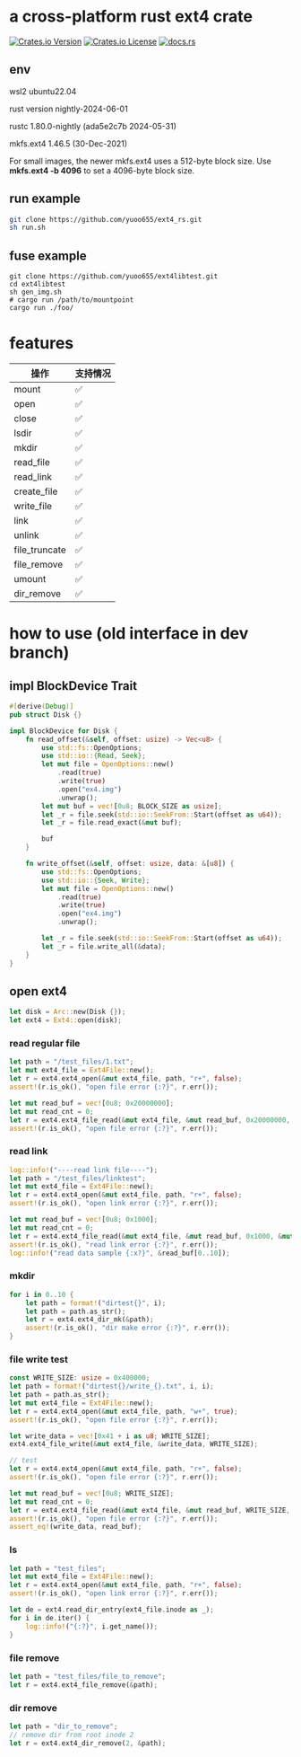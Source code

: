 # a cross-platform rust ext4 crate

[![Crates.io Version](https://img.shields.io/crates/v/ext4_rs)](https://crates.io/crates/ext4_rs)
[![Crates.io License](https://img.shields.io/crates/l/ext4_rs)](LICENSE)
[![docs.rs](https://img.shields.io/docsrs/ext4_rs)](https://docs.rs/ext4_rs)

## env
wsl2 ubuntu22.04

rust version nightly-2024-06-01

rustc 1.80.0-nightly (ada5e2c7b 2024-05-31)

mkfs.ext4 1.46.5 (30-Dec-2021) 

For small images, the newer mkfs.ext4 uses a 512-byte block size. Use **mkfs.ext4 -b 4096** to set a 4096-byte block size.

## run example
```sh
git clone https://github.com/yuoo655/ext4_rs.git
sh run.sh
```
## fuse example
```
git clone https://github.com/yuoo655/ext4libtest.git
cd ext4libtest
sh gen_img.sh
# cargo run /path/to/mountpoint
cargo run ./foo/
```
# features

| 操作         |支持情况| 
|--------------|------|
| mount        | ✅   |
| open         | ✅   |
| close        | ✅   |
| lsdir        | ✅   |
| mkdir        | ✅   |
| read_file    | ✅   |
| read_link    | ✅   |
| create_file  | ✅   |
| write_file   | ✅   |
| link         | ✅   |
| unlink       | ✅   |
| file_truncate| ✅   |
| file_remove  | ✅   |
| umount       | ✅   |
| dir_remove   | ✅   |



# how to use (old interface in dev branch)

## impl BlockDevice Trait

```rust
#[derive(Debug)]
pub struct Disk {}

impl BlockDevice for Disk {
    fn read_offset(&self, offset: usize) -> Vec<u8> {
        use std::fs::OpenOptions;
        use std::io::{Read, Seek};
        let mut file = OpenOptions::new()
            .read(true)
            .write(true)
            .open("ex4.img")
            .unwrap();
        let mut buf = vec![0u8; BLOCK_SIZE as usize];
        let _r = file.seek(std::io::SeekFrom::Start(offset as u64));
        let _r = file.read_exact(&mut buf);

        buf
    }

    fn write_offset(&self, offset: usize, data: &[u8]) {
        use std::fs::OpenOptions;
        use std::io::{Seek, Write};
        let mut file = OpenOptions::new()
            .read(true)
            .write(true)
            .open("ex4.img")
            .unwrap();

        let _r = file.seek(std::io::SeekFrom::Start(offset as u64));
        let _r = file.write_all(&data);
    }
}

```

## open ext4

```rust
let disk = Arc::new(Disk {});
let ext4 = Ext4::open(disk);
```

### read regular file
```rust
let path = "/test_files/1.txt";
let mut ext4_file = Ext4File::new();
let r = ext4.ext4_open(&mut ext4_file, path, "r+", false);
assert!(r.is_ok(), "open file error {:?}", r.err());

let mut read_buf = vec![0u8; 0x20000000];
let mut read_cnt = 0;
let r = ext4.ext4_file_read(&mut ext4_file, &mut read_buf, 0x20000000, &mut read_cnt);
assert!(r.is_ok(), "open file error {:?}", r.err());
```

### read link
```rust
log::info!("----read link file----");
let path = "/test_files/linktest";
let mut ext4_file = Ext4File::new();
let r = ext4.ext4_open(&mut ext4_file, path, "r+", false);
assert!(r.is_ok(), "open link error {:?}", r.err());

let mut read_buf = vec![0u8; 0x1000];
let mut read_cnt = 0;
let r = ext4.ext4_file_read(&mut ext4_file, &mut read_buf, 0x1000, &mut read_cnt);
assert!(r.is_ok(), "read link error {:?}", r.err());
log::info!("read data sample {:x?}", &read_buf[0..10]);
```

### mkdir
```rust
for i in 0..10 {
    let path = format!("dirtest{}", i);
    let path = path.as_str();
    let r = ext4.ext4_dir_mk(&path);
    assert!(r.is_ok(), "dir make error {:?}", r.err());
}
```

### file write test
```rust
const WRITE_SIZE: usize = 0x400000;
let path = format!("dirtest{}/write_{}.txt", i, i);
let path = path.as_str();
let mut ext4_file = Ext4File::new();
let r = ext4.ext4_open(&mut ext4_file, path, "w+", true);
assert!(r.is_ok(), "open file error {:?}", r.err());

let write_data = vec![0x41 + i as u8; WRITE_SIZE];
ext4.ext4_file_write(&mut ext4_file, &write_data, WRITE_SIZE);

// test
let r = ext4.ext4_open(&mut ext4_file, path, "r+", false);
assert!(r.is_ok(), "open file error {:?}", r.err());

let mut read_buf = vec![0u8; WRITE_SIZE];
let mut read_cnt = 0;
let r = ext4.ext4_file_read(&mut ext4_file, &mut read_buf, WRITE_SIZE, &mut read_cnt);
assert!(r.is_ok(), "open file error {:?}", r.err());
assert_eq!(write_data, read_buf);
```


### ls
```rust
let path = "test_files";
let mut ext4_file = Ext4File::new();
let r = ext4.ext4_open(&mut ext4_file, path, "r+", false);
assert!(r.is_ok(), "open link error {:?}", r.err());

let de = ext4.read_dir_entry(ext4_file.inode as _);
for i in de.iter() {
    log::info!("{:?}", i.get_name());
}
```

### file remove
```rust
let path = "test_files/file_to_remove";
let r = ext4.ext4_file_remove(&path);
```

### dir remove
```rust
let path = "dir_to_remove";
// remove dir from root inode 2
let r = ext4.ext4_dir_remove(2, &path);
```
